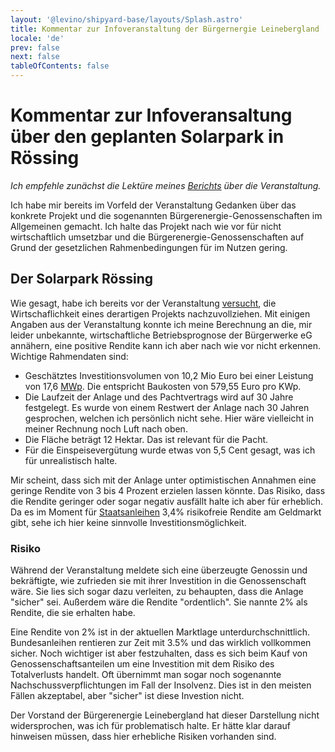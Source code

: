 ```yaml
---
layout: '@levino/shipyard-base/layouts/Splash.astro'
title: Kommentar zur Infoveranstaltung der Bürgernergie Leinebergland
locale: 'de'
prev: false
next: false
tableOfContents: false
---
```


# Kommentar zur Infoveransaltung über den geplanten Solarpark in Rössing

_Ich empfehle zunächst die Lektüre meines
[Berichts](/de/blog/2024-07-23-solarpark-infoveranstaltung) über die
Veranstaltung._

Ich habe mir bereits im Vorfeld der Veranstaltung Gedanken über das konkrete
Projekt und die sogenannten Bürgerenergie-Genossenschaften im Allgemeinen
gemacht. Ich halte das Projekt nach wie vor für nicht wirtschaftlich umsetzbar
und die Bürgerenergie-Genossenschaften auf Grund der gesetzlichen
Rahmenbedingungen für im Nutzen gering.

## Der Solarpark Rössing

Wie gesagt, habe ich bereits vor der Veranstaltung
[versucht](https://docs.google.com/spreadsheets/d/1IKs5MRv3CtrwJh_f0Iw_0Gu9GgHeqkX-52ar_ERJLhw/edit?usp=sharing),
die Wirtschaflichkeit eines derartigen Projekts nachzuvollziehen. Mit einigen
Angaben aus der Veranstaltung konnte ich meine Berechnung an die, mir leider
unbekannte, wirtschaftliche Betriebsprognose der Bürgerwerke eG annähern, eine
positive Rendite kann ich aber nach wie vor nicht erkennen. Wichtige Rahmendaten
sind:

- Geschätztes Investitionsvolumen von 10,2 Mio Euro bei einer Leistung von 17,6
  [MWp](https://de.wikipedia.org/wiki/Watt_Peak). Die entspricht Baukosten von
  579,55 Euro pro KWp.
- Die Laufzeit der Anlage und des Pachtvertrags wird auf 30 Jahre festgelegt. Es
  wurde von einem Restwert der Anlage nach 30 Jahren gesprochen, welchen ich
  persönlich nicht sehe. Hier wäre vielleicht in meiner Rechnung noch Luft nach
  oben.
- Die Fläche beträgt 12 Hektar. Das ist relevant für die Pacht.
- Für die Einspeisevergütung wurde etwas von 5,5 Cent gesagt, was ich für
  unrealistisch halte.

Mir scheint, dass sich mit der Anlage unter optimistischen Annahmen eine geringe
Rendite von 3 bis 4 Prozent erzielen lassen könnte. Das Risiko, dass die Rendite
geringer oder sogar negativ ausfällt halte ich aber für erheblich. Da es im
Moment für
[Staatsanleihen](https://www.justetf.com/de/etf-profile.html?isin=DE000ETFL227)
3,4% risikofreie Rendite am Geldmarkt gibt, sehe ich hier keine sinnvolle
Investitionsmöglichkeit.

### Risiko

Während der Veranstaltung meldete sich eine überzeugte Genossin und bekräftigte,
wie zufrieden sie mit ihrer Investition in die Genossenschaft wäre. Sie lies
sich sogar dazu verleiten, zu behaupten, dass die Anlage "sicher" sei. Außerdem
wäre die Rendite "ordentlich". Sie nannte 2% als Rendite, die sie erhalten habe.

Eine Rendite von 2% ist in der aktuellen Marktlage unterdurchschnittlich.
Bundesanleihen rentieren zur Zeit mit 3.5% und das wirklich vollkommen sicher.
Noch wichtiger ist aber festzuhalten, dass es sich beim Kauf von
Genossenschaftsanteilen um eine Investition mit dem Risiko des Totalverlusts
handelt. Oft übernimmt man sogar noch sogenannte Nachschussverpflichtungen im
Fall der Insolvenz. Dies ist in den meisten Fällen akzeptabel, aber "sicher" ist
diese Investion nicht.

Der Vorstand der Bürgerenergie Leinebergland hat dieser Darstellung nicht
widersprochen, was ich für problematisch halte. Er hätte klar darauf hinweisen
müssen, dass hier erhebliche Risiken vorhanden sind.
